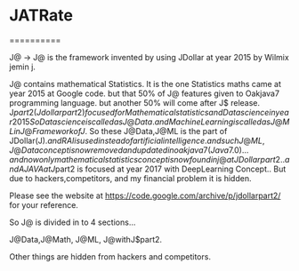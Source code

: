 # JATRate
==========

J@ -> J@ is  the framework  invented by using JDollar at year 2015  by Wilmix jemin j.

J@ contains mathematical Statistics. It is the 
one Statistics maths came at year 2015 at Google code.
but that 50% of J@ features given to Oakjava7 programming language.
but another 50% will come after J$ release.
 J$part2 (Jdollar part2) focused for Mathematical statistics and Datascience in year 2015
So Datascience is called as J@Data.
and Machine Learning is called as J@ML in J@ Framework of J$.
So these J@Data,J@ML is the part of JDollar(J$). 
and RAI is used instead of artificial intelligence.  
 and such J@ML, J@Data concept is now removed and updated in oakjava7(Java7.0)… and 
now only mathematical statistics concept is now found in j@ at JDollarpart2.. 
and AJAVA at J$part2 is focused at year 2017 with DeepLearning Concept..
But due to hackers,competitors, and my financial problem it is hidden.

Please  see the website  at  https://code.google.com/archive/p/jdollarpart2/
for your reference.

So  J@  is divided  in to 4 sections...

J@Data,J@Math, J@ML, J@withJ$part2.

Other things are hidden from hackers and competitors.


